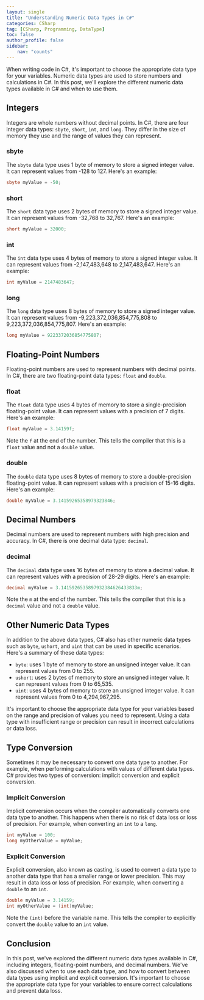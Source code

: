```yaml
---
layout: single
title: "Understanding Numeric Data Types in C#"
categories: CSharp
tag: [CSharp, Programming, DataType]
toc: false
author_profile: false
sidebar:
    nav: "counts"
---
```


When writing code in C#, it's important to choose the appropriate data type for your variables. Numeric data types are used to store numbers and calculations in C#. In this post, we'll explore the different numeric data types available in C# and when to use them.

## Integers

Integers are whole numbers without decimal points. In C#, there are four integer data types: ```sbyte```, ```short```, ```int```, and ```long```. They differ in the size of memory they use and the range of values they can represent.

### sbyte

The ```sbyte``` data type uses 1 byte of memory to store a signed integer value. It can represent values from -128 to 127. Here's an example:
```csharp
sbyte myValue = -50;
```

### short

The ```short``` data type uses 2 bytes of memory to store a signed integer value. It can represent values from -32,768 to 32,767. Here's an example:
```csharp
short myValue = 32000;
```

### int

The ```int``` data type uses 4 bytes of memory to store a signed integer value. It can represent values from -2,147,483,648 to 2,147,483,647. Here's an example:
```csharp
int myValue = 2147483647;
```

### long

The ```long``` data type uses 8 bytes of memory to store a signed integer value. It can represent values from -9,223,372,036,854,775,808 to 9,223,372,036,854,775,807. Here's an example:
```csharp
long myValue = 9223372036854775807;
```

## Floating-Point Numbers

Floating-point numbers are used to represent numbers with decimal points. In C#, there are two floating-point data types: ```float``` and ```double```.

### float

The ```float``` data type uses 4 bytes of memory to store a single-precision floating-point value. It can represent values with a precision of 7 digits. Here's an example:
```csharp
float myValue = 3.14159f;
```

Note the ```f``` at the end of the number. This tells the compiler that this is a ```float``` value and not a ```double``` value.

### double

The ```double``` data type uses 8 bytes of memory to store a double-precision floating-point value. It can represent values with a precision of 15-16 digits. Here's an example:
```csharp
double myValue = 3.14159265358979323846;
```

## Decimal Numbers

Decimal numbers are used to represent numbers with high precision and accuracy. In C#, there is one decimal data type: ```decimal```.

### decimal

The ```decimal``` data type uses 16 bytes of memory to store a decimal value. It can represent values with a precision of 28-29 digits. Here's an example:
```csharp
decimal myValue = 3.1415926535897932384626433833m;
```

Note the ```m``` at the end of the number. This tells the compiler that this is a ```decimal``` value and not a ```double``` value.

## Other Numeric Data Types

In addition to the above data types, C# also has other numeric data types such as ```byte```, ```ushort```, and ```uint``` that can be used in specific scenarios. Here's a summary of these data types:
- ```byte```: uses 1 byte of memory to store an unsigned integer value. It can represent values from 0 to 255.
- ```ushort```: uses 2 bytes of memory to store an unsigned integer value. It can represent values from 0 to 65,535.
- ```uint```: uses 4 bytes of memory to store an unsigned integer value. It can represent values from 0 to 4,294,967,295.

It's important to choose the appropriate data type for your variables based on the range and precision of values you need to represent. Using a data type with insufficient range or precision can result in incorrect calculations or data loss.

## Type Conversion

Sometimes it may be necessary to convert one data type to another. For example, when performing calculations with values of different data types. C# provides two types of conversion: implicit conversion and explicit conversion.

### Implicit Conversion

Implicit conversion occurs when the compiler automatically converts one data type to another. This happens when there is no risk of data loss or loss of precision. For example, when converting an ```int``` to a ```long```.
```csharp
int myValue = 100;
long myOtherValue = myValue;
```

### Explicit Conversion

Explicit conversion, also known as casting, is used to convert a data type to another data type that has a smaller range or lower precision. This may result in data loss or loss of precision. For example, when converting a ```double``` to an ```int```.
```csharp
double myValue = 3.14159;
int myOtherValue = (int)myValue;
```

Note the ```(int)``` before the variable name. This tells the compiler to explicitly convert the ```double``` value to an ```int``` value.

## Conclusion

In this post, we've explored the different numeric data types available in C#, including integers, floating-point numbers, and decimal numbers. We've also discussed when to use each data type, and how to convert between data types using implicit and explicit conversion. It's important to choose the appropriate data type for your variables to ensure correct calculations and prevent data loss.


